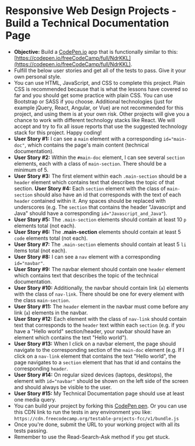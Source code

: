 # Responsive Web Design Projects - Build a Technical Documentation Page
- **Objective:** Build a [CodePen.io](https://codepen.io) app that is functionally similar to this: [https://codepen.io/freeCodeCamp/full/NdrKKL](https://codepen.io/freeCodeCamp/full/NdrKKL).
- Fulfill the below user stories and get all of the tests to pass. Give it your own personal style.
- You can use HTML, JavaScript, and CSS to complete this project. Plain CSS is recommended because that is what the lessons have covered so far and you should get some practice with plain CSS. You can use Bootstrap or SASS if you choose. Additional technologies (just for example jQuery, React, Angular, or Vue) are not recommended for this project, and using them is at your own risk. Other projects will give you a chance to work with different technology stacks like React. We will accept and try to fix all issue reports that use the suggested technology stack for this project. Happy coding!
- **User Story #1:** I can see a `main` element with a corresponding `id="main-doc"`, which contains the page's main content (technical documentation).
- **User Story #2:** Within the `#main-doc` element, I can see several `section` elements, each with a class of `main-section`. There should be a minimum of 5.
- **User Story #3:** The first element within each `.main-section` should be a `header` element which contains text that describes the topic of that section.
**User Story #4:** Each `section` element with the class of `main-section` should also have an id that corresponds with the text of each `header` contained within it. Any spaces should be replaced with underscores (e.g. The `section` that contains the header "Javascript and Java" should have a corresponding `id="Javascript_and_Java"`).
- **User Story #5:** The `.main-section` elements should contain at least 10 `p` elements total (not each).
- **User Story #6:** The **.main-section** elements should contain at least 5 `code` elements total (not each).
- **User Story #7:** The `.main-section` elements should contain at least 5 `li` items total (not each).
- **User Story #8:** I can see a `nav` element with a corresponding `id="navbar"`.
- **User Story #9:** The navbar element should contain one `header` element which contains text that describes the topic of the technical documentation.
- **User Story #10:** Additionally, the navbar should contain link (`a`) elements with the class of `nav-link`. There should be one for every element with the class `main-section`.
- **User Story #11:** The `header` element in the navbar must come before any link (`a`) elements in the navbar.
- **User Story #12:** Each element with the class of `nav-link` should contain text that corresponds to the `header` text within each `section` (e.g. if you have a "Hello world" section/header, your navbar should have an element which contains the text "Hello world").
- **User Story #13:** When I click on a navbar element, the page should navigate to the corresponding section of the `main-doc` element (e.g. If I click on a `nav-link` element that contains the text "Hello world", the page navigates to a `section` element that has that id and contains the corresponding `header`.
- **User Story #14:** On regular sized devices (laptops, desktops), the element with `id="navbar"` should be shown on the left side of the screen and should always be visible to the user.
- **User Story #15:** My Technical Documentation page should use at least one media query.
- You can build your project by forking this [CodePen pen](http://codepen.io/freeCodeCamp/pen/MJjpwO). Or you can use this CDN link to run the tests in any environment you like: `https://cdn.freecodecamp.org/testable-projects-fcc/v1/bundle.js`
- Once you're done, submit the URL to your working project with all its tests passing.
- Remember to use the Read-Search-Ask method if you get stuck.